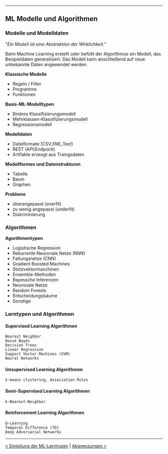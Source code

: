 ***

## ML Modelle und Algorithmen

### Modelle und Modelldaten

_"Ein Modell ist eine Abstraktion der Wirklichkeit."_

Beim Machine Learning erstellt oder befüllt der Algorithmus ein Modell, das Beispieldaten generalisiert. 
Das Modell kann anschließend auf neue unbekannte Daten angewendet werden.

**Klassische Modelle**

* Regeln / Filter
* Programme
* Funktionen

**Basis-ML-Modelltypen**

* Binäres Klassifizierungsmodell
* Mehrklassen-Klassifizierungsmodell
* Regressionsmodell

**Modelldaten**

* Dateiformate (CSV,XML,Text)
* REST (API/Endpoint)
* Artifakte erzeugt aus Traingsdaten

**Modellformen und Datenstrukturen**

* Tabelle
* Baum
* Graphen

**Probleme**

* überangepasst (overfit)
* zu wenig angepasst (underfit)
* Diskriminierung

### Algorithmen

**Agorithmentypen**

* Logistische Regression
* Rekurrente Neuronale Netze (RNN)
* Faltungsnetze (CNN)
* Gradient Boosted Machines
* Stützvektormaschinen
* Ensemble-Methoden
* Bayessche Inferenzen
* Neuronale Netze
* Random Forests
* Entscheidungsbäume
* Sonstige


<!-- [![ML Algos](statics/ml-algos.png)][610] -->

### Lerntypen und Algorithmen

#### Supervised Learning Algorithmen
    Nearest Neighbor
    Naive Bayes
    Decision Trees
    Linear Regression
    Support Vector Machines (SVM)
    Neural Networks

#### Unsupervised Learning Algorithmen
    k-means clustering, Association Rules

#### Semi-Supervised Learning Algorithmen
    k-Nearest-Neighbor

#### Reinforcement Learning Algorithmen
    Q-Learning
    Temporal Difference (TD)
    Deep Adversarial Networks

------

[< Einteilung der ML-Lerntypen](05_ml_learningTypes.md)	|	[Abgrenzungen >](07_ml_dds.md)


[610]:https://www.quora.com/What-are-different-models-in-machine-learning
[612]:https://machinelearningmastery.com/a-tour-of-machine-learning-algorithms/
[613]:https://www.bigdata.fraunhofer.de/content/dam/bigdata/de/documents/Publikationen/BMBF_Fraunhofer_ML-Ergebnisbericht_Gesamt.pdf
